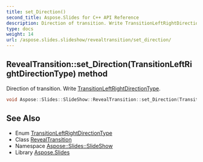 ```yaml
---
title: set_Direction()
second_title: Aspose.Slides for C++ API Reference
description: Direction of transition. Write TransitionLeftRightDirectionType.
type: docs
weight: 14
url: /aspose.slides.slideshow/revealtransition/set_direction/
---
```

## RevealTransition::set_Direction(TransitionLeftRightDirectionType) method


Direction of transition. Write [TransitionLeftRightDirectionType](../../transitionleftrightdirectiontype/).

```cpp
void Aspose::Slides::SlideShow::RevealTransition::set_Direction(TransitionLeftRightDirectionType value) override
```

## See Also

* Enum [TransitionLeftRightDirectionType](../../transitionleftrightdirectiontype/)
* Class [RevealTransition](../)
* Namespace [Aspose::Slides::SlideShow](../../)
* Library [Aspose.Slides](../../../)
